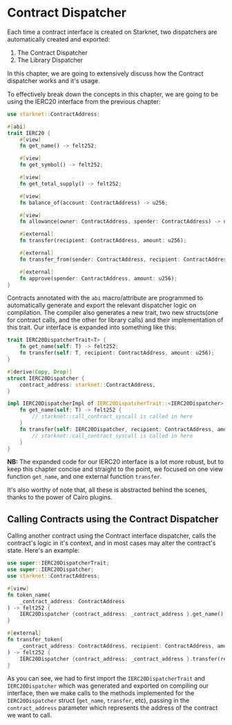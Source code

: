 # Contract Dispatcher

Each time a contract interface is created on Starknet, two dispatchers are automatically created and exported:
1. The Contract Dispatcher
2. The Library Dispatcher

In this chapter, we are going to extensively discuss how the Contract dispatcher works and it's usage.

To effectively break down the concepts in this chapter, we are going to be using the IERC20 interface from the previous chapter:

```rust
use starknet::ContractAddress;

#[abi]
trait IERC20 {
    #[view]
    fn get_name() -> felt252;

    #[view]
    fn get_symbol() -> felt252;

    #[view]
    fn get_total_supply() -> felt252;

    #[view]
    fn balance_of(account: ContractAddress) -> u256;

    #[view]
    fn allowance(owner: ContractAddress, spender: ContractAddress) -> u256;

    #[external]
    fn transfer(recipient: ContractAddress, amount: u256);

    #[external]
    fn transfer_from(sender: ContractAddress, recipient: ContractAddress, amount: u256);

    #[external]
    fn approve(spender: ContractAddress, amount: u256);
}
```

Contracts annotated with the `abi` macro/attribute are programmed to automatically generate and export the relevant dispatcher logic on compilation. The compiler also generates a new trait, two new structs(one for contract calls, and the other for library calls) and their implementation of this trait. Our interface is expanded into something like this:

```rust
trait IERC20DispatcherTrait<T> {
    fn get_name(self: T) -> felt252;
    fn transfer(self: T, recipient: ContractAddress, amount: u256);
}

#[derive(Copy, Drop)]
struct IERC20Dispatcher {
    contract_address: starknet::ContractAddress,
}

impl IERC20DispatcherImpl of IERC20DispatcherTrait::<IERC20Dispatcher> {
    fn get_name(self: T) -> felt252 {
        // starknet::call_contract_syscall is called in here
    }
    fn transfer(self: IERC20Dispatcher, recipient: ContractAddress, amount: u256) {
        // starknet::call_contract_syscall is called in here
    }
}
```

**NB:** The expanded code for our IERC20 interface is a lot more robust, but to keep this chapter concise and straight to the point, we focused on one view function `get_name`, and one external function `transfer`.

It's also worthy of note that, all these is abstracted behind the scenes, thanks to the power of Cairo plugins.

## Calling Contracts using the Contract Dispatcher
Calling another contract using the Contract interface dispatcher, calls the contract's logic in it's context, and in most cases may alter the contract's state. Here's an example:

```rust
use super::IERC20DispatcherTrait;
use super::IERC20Dispatcher;
use starknet::ContractAddress;

#[view]
fn token_name(
    _contract_address: ContractAddress
) -> felt252 {
    IERC20Dispatcher {contract_address: _contract_address }.get_name();
} 

#[external]
fn transfer_token(
    _contract_address: ContractAddress, recipient: ContractAddress, amount: u256
) -> felt252 {
    IERC20Dispatcher {contract_address: _contract_address }.transfer(recipient, amount);
} 
```

As you can see, we had to first import the `IERC20DispatcherTrait` and `IERC20Dispatcher` which was generated and exported on compiling our interface, then we make calls to the methods implemented for the `IERC20Dispatcher` struct (`get_name`, `transfer`, etc), passing in the `contract_address` parameter which represents the address of the contract we want to call.